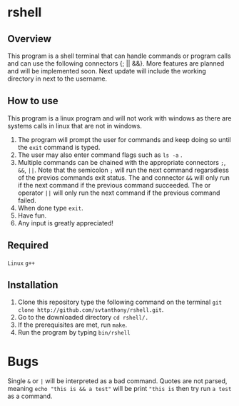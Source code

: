 # rshell

## Overview
This program is a shell terminal that can handle commands or program calls and can use the following connectors {; || &&}.
More features are planned and will be implemented soon. Next update will include the working directory in next to the username.
## How to use
This program is a linux program and will not work with windows as there are systems calls in linux that are not in windows.  
  1. The program will prompt the user for commands and keep doing so until the `exit` command is typed.  
  2. The user may also enter command flags such as `ls -a` .  
  3. Multiple commands can be chained with the appropriate connectors `;`, `&&`, `||`. Note that the semicolon `;` will run the next command regarsdless of the previos commands exit status. The and connector `&&` will only run if the next command if the previous command succeeded. The or operator `||` will only run the next command if the previous command failed.  
  4. When done type `exit`.  
  5. Have fun.  
  6. Any input is greatly appreciated!  

## Required
`Linux`
`g++`

## Installation
  1. Clone this repository type the following command on the terminal `git clone http://github.com/svtanthony/rshell.git`.
  2. Go to the downloaded directory `cd rshell/.`
  3. If the prerequisites are met, run `make`.
  4. Run the program by typing `bin/rshell`

# Bugs
Single `&` or `|` will be interpreted as a bad command.
Quotes are not parsed, meaning `echo "this is && a test"` will be print `"this is` then try run `a test` as a command.
